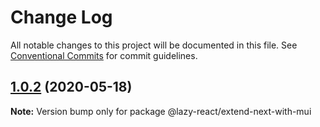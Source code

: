# Change Log

All notable changes to this project will be documented in this file.
See [Conventional Commits](https://conventionalcommits.org) for commit guidelines.

## [1.0.2](https://github.com/bluelovers/ws-react/compare/@lazy-react/extend-next-with-mui@1.0.1...@lazy-react/extend-next-with-mui@1.0.2) (2020-05-18)

**Note:** Version bump only for package @lazy-react/extend-next-with-mui

